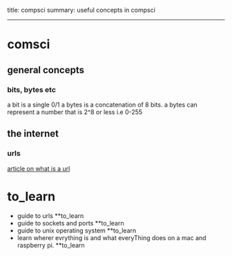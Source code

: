 title: compsci
summary: useful concepts in compsci
- - - 

# comsci

## general concepts

### bits, bytes etc

a bit is a single 0/1
a bytes is a concatenation of 8 bits.
a bytes can represent a number that is 2^8 or less i.e 0-255

## the internet

### urls

[article on what is a url](https://developer.mozilla.org/en-US/docs/Learn/Common_questions/What_is_a_URL)


# to_learn
- guide to urls **to_learn
- guide to sockets and ports **to_learn
- guide to unix operating system **to_learn
- learn wherer evrything is and what everyThing does on a mac and raspberry pi. **to_learn

